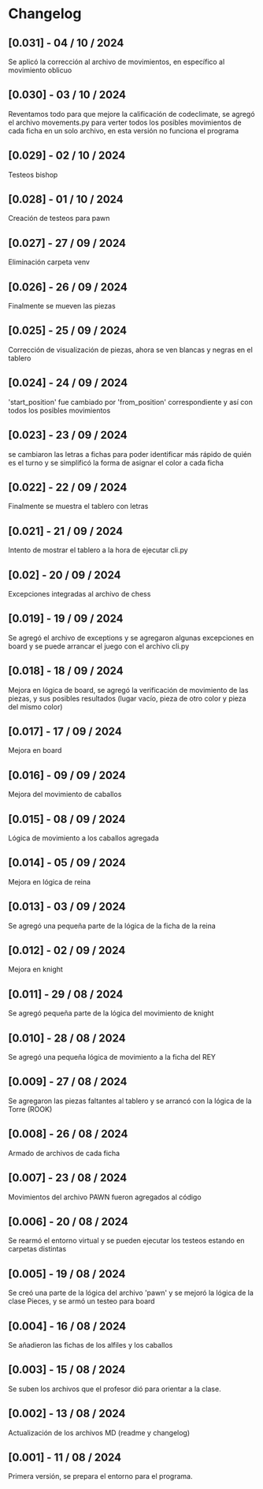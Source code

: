 # Changelog

## [0.031] - 04 / 10 / 2024
Se aplicó la corrección al archivo de movimientos, en específico al movimiento oblicuo

## [0.030] - 03 / 10 / 2024
Reventamos todo para que mejore la calificación de codeclimate, se agregó el archivo movements.py para verter todos los posibles movimientos de cada ficha en un solo archivo, en esta versión no funciona el programa

## [0.029] - 02 / 10 / 2024
Testeos bishop

## [0.028] - 01 / 10 / 2024
Creación de testeos para pawn

## [0.027] - 27 / 09 / 2024
Eliminación carpeta venv

## [0.026] - 26 / 09 / 2024
Finalmente se mueven las piezas

## [0.025] - 25 / 09 / 2024
Corrección de visualización de piezas, ahora se ven blancas y negras en el tablero

## [0.024] - 24 / 09 / 2024
'start_position' fue cambiado por 'from_position' correspondiente y así con todos los posibles movimientos

## [0.023] - 23 / 09 / 2024
se cambiaron las letras a fichas para poder identificar más rápido de quién es el turno y se simplificó la forma de asignar el color a cada ficha

## [0.022] - 22 / 09 / 2024
Finalmente se muestra el tablero con letras

## [0.021] - 21 / 09 / 2024
Intento de mostrar el tablero a la hora de ejecutar cli.py

## [0.02] - 20 / 09 / 2024
Excepciones integradas al archivo de chess

## [0.019] - 19 / 09 / 2024
Se agregó el archivo de exceptions y se agregaron algunas excepciones en board y se puede arrancar el juego con el archivo cli.py

## [0.018] - 18 / 09 / 2024
Mejora en lógica de board, se agregó la verificación de movimiento de las piezas, y sus posibles resultados (lugar vacío, pieza de otro color y pieza del mismo color)

## [0.017] - 17 / 09 / 2024
Mejora en board

## [0.016] - 09 / 09 / 2024
Mejora del movimiento de caballos

## [0.015] - 08 / 09 / 2024
Lógica de movimiento a los caballos agregada

## [0.014] - 05 / 09 / 2024
Mejora en lógica de reina

## [0.013] - 03 / 09 / 2024
Se agregó una pequeña parte de la lógica de la ficha de la reina

## [0.012] - 02 / 09 / 2024
Mejora en knight

## [0.011] - 29 / 08 / 2024
Se agregó pequeña parte de la lógica del movimiento de knight

## [0.010] - 28 / 08 / 2024
Se agregó una pequeña lógica de movimiento a la ficha del REY

## [0.009] - 27 / 08 / 2024
Se agregaron las piezas faltantes al tablero y se arrancó con la lógica de la Torre (ROOK)

## [0.008] - 26 / 08 / 2024
Armado de archivos de cada ficha

## [0.007] - 23 / 08 / 2024
Movimientos del archivo PAWN fueron agregados al código

## [0.006] - 20 / 08 / 2024
Se rearmó el entorno virtual y se pueden ejecutar los testeos estando en carpetas distintas

## [0.005] - 19 / 08 / 2024
Se creó una parte de la lógica del archivo 'pawn' y se mejoró la lógica de la clase Pieces, y se armó un testeo para board

## [0.004] - 16 / 08 / 2024
Se añadieron las fichas de los alfiles y los caballos

## [0.003] - 15 / 08 / 2024
Se suben los archivos que el profesor dió para orientar a la clase.

## [0.002] - 13 / 08 / 2024
Actualización de los archivos MD (readme y changelog)

## [0.001] - 11 / 08 / 2024

Primera versión, se prepara el entorno para el programa.


